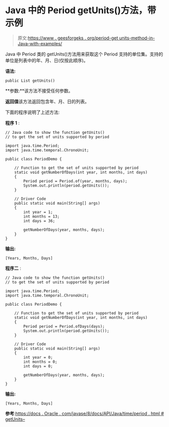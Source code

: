 # Java 中的 Period getUnits()方法，带示例

> 原文:[https://www . geesforgeks . org/period-get units-method-in-Java-with-examples/](https://www.geeksforgeeks.org/period-getunits-method-in-java-with-examples/)

Java 中 Period 类的 getUnits()方法用来获取这个 Period 支持的单位集。支持的单位是列表中的年、月、日(仅按此顺序)。

**语法:**

```
public List getUnits()
```

**参数:**该方法不接受任何参数。

**返回值**该方法返回包含年、月、日的列表。

下面的程序说明了上述方法:

**程序 1** :

```
// Java code to show the function getUnits()
// to get the set of units supported by period

import java.time.Period;
import java.time.temporal.ChronoUnit;

public class PeriodDemo {

    // Function to get the set of units supported by period
    static void getNumberOfDays(int year, int months, int days)
    {
        Period period = Period.of(year, months, days);
        System.out.println(period.getUnits());
    }

    // Driver Code
    public static void main(String[] args)
    {
        int year = 1;
        int months = 13;
        int days = 36;

        getNumberOfDays(year, months, days);
    }
}
```

**输出:**

```
[Years, Months, Days]

```

**程序二** :

```
// Java code to show the function getUnits()
// to get the set of units supported by period

import java.time.Period;
import java.time.temporal.ChronoUnit;

public class PeriodDemo {

    // Function to get the set of units supported by period
    static void getNumberOfDays(int year, int months, int days)
    {
        Period period = Period.ofDays(days);
        System.out.println(period.getUnits());
    }

    // Driver Code
    public static void main(String[] args)
    {
        int year = 0;
        int months = 0;
        int days = 0;

        getNumberOfDays(year, months, days);
    }
}
```

**输出:**

```
[Years, Months, Days]

```

**参考**:[https://docs . Oracle . com/javase/8/docs/API/Java/time/period . html # getUnits–](https://docs.oracle.com/javase/8/docs/api/java/time/Period.html#getUnits--)
